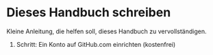 # Dieses Handbuch schreiben

Kleine Anleitung, die helfen soll, dieses Handbuch zu vervollständigen.

1. Schritt: Ein Konto auf GitHub.com einrichten (kostenfrei)
